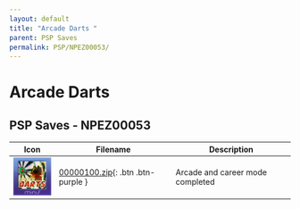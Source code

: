 ```yaml
---
layout: default
title: "Arcade Darts "
parent: PSP Saves
permalink: PSP/NPEZ00053/
---
```

# Arcade Darts 

## PSP Saves - NPEZ00053

| Icon | Filename | Description |
|------|----------|-------------|
| ![Arcade Darts ](ICON0.PNG) | [00000100.zip](00000100.zip){: .btn .btn-purple } | Arcade and career mode completed |
